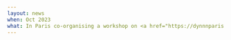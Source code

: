 ```yaml
---
layout: news
when: Oct 2023
what: In Paris co-organising a workshop on <a href="https://dynnnparis.weebly.com/">Analytical Approaches ​for Neural Network Dynamics</a>.
---
```

